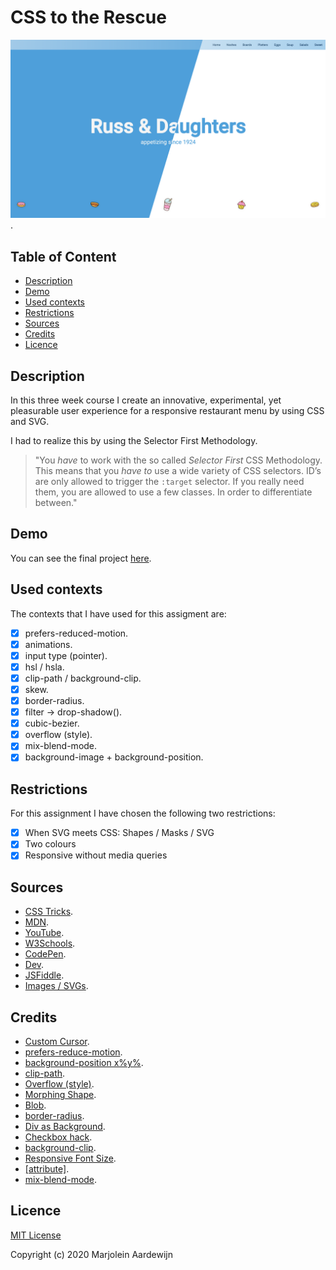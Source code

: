 # CSS to the Rescue

![Project](https://github.com/MarjoleinAardewijn/css-to-the-rescue-1920/blob/master/images/CSS-to-the-Rescue-Project.png "CSS to the Rescue project").

## Table of Content
- [Description](#Description)
- [Demo](#Demo)
- [Used contexts](#Used-contexts)
- [Restrictions](#Restrictions)
- [Sources](#Sources)
- [Credits](#Credits)
- [Licence](#Licence)

## Description

In this three week course I create an innovative, experimental, yet pleasurable user experience for a responsive restaurant menu by using CSS and SVG. 

I had to realize this by using the Selector First Methodology.

> "You _have_ to work with the so called *Selector First* CSS Methodology. This means that you _have to_ use a wide variety of   CSS selectors. ID’s are only allowed to trigger the `:target` selector. If you really need them, you are allowed to use a     few classes. In order to differentiate between."

## Demo

You can see the final project [here](https://marjoleinaardewijn.github.io/css-to-the-rescue-1920/).

## Used contexts

The contexts that I have used for this assigment are:

- [x] prefers-reduced-motion.
- [x] animations.
- [x] input type (pointer).
- [x] hsl / hsla.
- [x] clip-path / background-clip.
- [x] skew.
- [x] border-radius.
- [x] filter -> drop-shadow().
- [x] cubic-bezier.
- [x] overflow (style).
- [x] mix-blend-mode.
- [x] background-image + background-position.

## Restrictions

For this assignment I have chosen the following two restrictions:

- [x] When SVG meets CSS: Shapes / Masks / SVG
- [x] Two colours
- [x] Responsive without media queries

## Sources

- [CSS Tricks](https://css-tricks.com/).
- [MDN](ttps://developer.mozilla.org/).
- [YouTube](http://www.youtube.com/).
- [W3Schools](https://www.w3schools.com/).
- [CodePen](https://codepen.io/).
- [Dev](https://dev.to/).
- [JSFiddle](http://jsfiddle.net/).
- [Images / SVGs](https://www.freepik.com/).

## Credits

- [Custom Cursor](https://www.youtube.com/watch?v=nMgB-GQzEdQ).
- [prefers-reduce-motion](https://developer.mozilla.org/en-US/docs/Web/CSS/@media/prefers-reduced-motion).
- [background-position x%y%](https://www.w3schools.com/cssref/pr_background-position.asp).
- [clip-path](https://www.youtube.com/watch?v=YjnuuqVdadI).
- [Overflow (style)](https://www.w3schools.com/howto/tryit.asp?filename=tryhow_css_hide_scrollbar_keep_func).
- [Morphing Shape](https://codepen.io/hamza31/pen/rNaOrab).
- [Blob](https://codepen.io/Ninaiskel/pen/MWWgMwL).
- [border-radius](https://dev.to/equinusocio/making-a-css-blob-37nb).
- [Div as Background](http://jsfiddle.net/1fevoyze/).
- [Checkbox hack](https://css-tricks.com/the-checkbox-hack/).
- [background-clip](https://www.youtube.com/watch?v=9Kr3T4Ndl-o).
- [Responsive Font Size](https://css-tricks.com/books/fundamental-css-tactics/scale-typography-screen-size/).
- [[attribute]](https://css-tricks.com/almanac/selectors/a/attribute/).
- [mix-blend-mode](https://css-tricks.com/almanac/properties/m/mix-blend-mode/).

## Licence

[MIT License](https://github.com/MarjoleinAardewijn/css-to-the-rescue-1920/blob/master/LICENSE.txt)

Copyright (c) 2020 Marjolein Aardewijn
